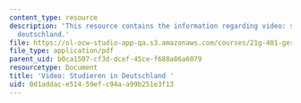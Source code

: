 ```yaml
---
content_type: resource
description: 'This resource contains the information regarding video: studieren in
  deutschland.'
file: https://ol-ocw-studio-app-qa.s3.amazonaws.com/courses/21g-401-german-i-fall-2008/0d1addace51459efc94aa99b251e3f13_MIT21G_401F08_vid_stu.pdf
file_type: application/pdf
parent_uid: b0ca1507-cf3d-dcef-45ce-f688a86a6079
resourcetype: Document
title: 'Video: Studieren in Deutschland '
uid: 0d1addac-e514-59ef-c94a-a99b251e3f13
---
```


